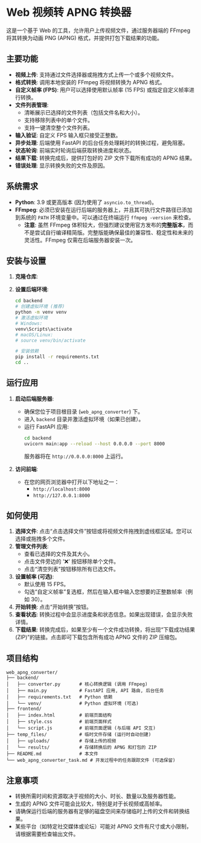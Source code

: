  # Web 视频转 APNG 转换器

这是一个基于 Web 的工具，允许用户上传视频文件，通过服务器端的 FFmpeg 将其转换为动画 PNG (APNG) 格式，并提供打包下载结果的功能。

## 主要功能

-   **视频上传**: 支持通过文件选择器或拖拽方式上传一个或多个视频文件。
-   **格式转换**: 调用本地安装的 FFmpeg 将视频转换为 APNG 格式。
-   **自定义帧率 (FPS)**: 用户可以选择使用默认帧率 (15 FPS) 或指定自定义帧率进行转换。
-   **文件列表管理**:
    -   清晰展示已选择的文件列表（包括文件名和大小）。
    -   支持移除列表中的单个文件。
    -   支持一键清空整个文件列表。
-   **输入验证**: 自定义 FPS 输入框只接受正整数。
-   **异步处理**: 后端使用 FastAPI 的后台任务处理耗时的转换过程，避免阻塞。
-   **状态轮询**: 前端实时轮询后端获取转换进度和状态。
-   **结果下载**: 转换完成后，提供打包好的 ZIP 文件下载所有成功的 APNG 结果。
-   **错误处理**: 显示转换失败的文件及原因。

## 系统需求

-   **Python**: 3.9 或更高版本 (因为使用了 `asyncio.to_thread`)。
-   **FFmpeg**: 必须已安装在运行后端的服务器上，并且其可执行文件路径已添加到系统的 `PATH` 环境变量中。可以通过在终端运行 `ffmpeg -version` 来检查。
    -   **注意**: 虽然 FFmpeg 体积较大，但强烈建议使用官方发布的**完整版本**，而不是尝试自行编译精简版。完整版能确保最佳的兼容性、稳定性和未来的灵活性。FFmpeg 仅需在后端服务器安装一次。

## 安装与设置

1.  **克隆仓库**:

2.  **设置后端环境**:
    ```bash
    cd backend
    # 创建虚拟环境 (推荐)
    python -m venv venv
    # 激活虚拟环境
    # Windows:
    venv\Scripts\activate
    # macOS/Linux:
    # source venv/bin/activate

    # 安装依赖
    pip install -r requirements.txt
    cd ..
    ```

## 运行应用

1.  **启动后端服务器**:
    *   确保您位于项目根目录 (`web_apng_converter`) 下。
    *   进入 `backend` 目录并激活虚拟环境（如果已创建）。
    *   运行 FastAPI 应用:
        ```bash
        cd backend
        uvicorn main:app --reload --host 0.0.0.0 --port 8000
        ```
        服务器将在 `http://0.0.0.0:8000` 上运行。

2.  **访问前端**:
    *   在您的网页浏览器中打开以下地址之一：
        *   `http://localhost:8000`
        *   `http://127.0.0.1:8000`

## 如何使用

1.  **选择文件**: 点击“点击选择文件”按钮或将视频文件拖拽到虚线框区域。您可以选择或拖拽多个文件。
2.  **管理文件列表**:
    *   查看已选择的文件及其大小。
    *   点击文件旁边的 '❌' 按钮移除单个文件。
    *   点击“清空列表”按钮移除所有已选文件。
3.  **设置帧率 (可选)**:
    *   默认使用 15 FPS。
    *   勾选“自定义帧率”复选框，然后在输入框中输入您想要的正整数帧率（例如 30）。
4.  **开始转换**: 点击“开始转换”按钮。
5.  **查看状态**: 转换过程中会显示进度条和状态信息。如果出现错误，会显示失败详情。
6.  **下载结果**: 转换完成后，如果至少有一个文件成功转换，将出现“下载成功结果 (ZIP)”的链接。点击即可下载包含所有成功 APNG 文件的 ZIP 压缩包。

## 项目结构

```
web_apng_converter/
├── backend/
│   ├── converter.py       # 核心转换逻辑 (调用 FFmpeg)
│   ├── main.py            # FastAPI 应用, API 路由, 后台任务
│   ├── requirements.txt   # Python 依赖
│   └── venv/              # Python 虚拟环境 (可选)
├── frontend/
│   ├── index.html         # 前端页面结构
│   ├── style.css          # 前端页面样式
│   └── script.js          # 前端页面逻辑 (与后端 API 交互)
├── temp_files/            # 临时文件存储 (运行时自动创建)
│   ├── uploads/           # 存储上传的视频
│   └── results/           # 存储转换后的 APNG 和打包的 ZIP
├── README.md              # 本文件
└── web_apng_converter_task.md # 开发过程中的任务跟踪文件 (可选保留)
```

## 注意事项

-   转换所需时间和资源取决于视频的大小、时长、数量以及服务器性能。
-   生成的 APNG 文件可能会比较大，特别是对于长视频或高帧率。
-   请确保运行后端的服务器有足够的磁盘空间来存储临时上传的文件和转换结果。
-   某些平台（如特定社交媒体或论坛）可能对 APNG 文件有尺寸或大小限制，请根据需要检查输出文件。
